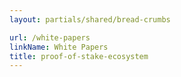 ```yaml
---
layout: partials/shared/bread-crumbs

url: /white-papers
linkName: White Papers
title: proof-of-stake-ecosystem
---
```

